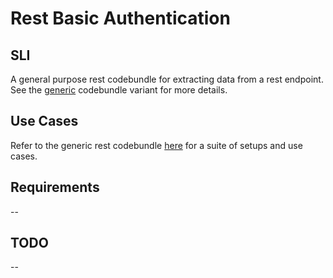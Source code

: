 # Rest Basic Authentication

## SLI
A general purpose rest codebundle for extracting data from a rest endpoint. See the [generic](https://docs.runwhen.com/public/v/codebundles/rest-generic) codebundle variant for more details.

## Use Cases
Refer to the generic rest codebundle [here](https://docs.runwhen.com/public/v/codebundles/rest-generic) for a suite of setups and use cases.

## Requirements
--

## TODO
--